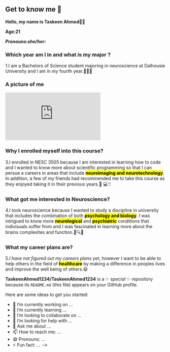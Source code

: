 ## Get to know me 👋

**Hello, my name is Taskeen Ahmed**👩‍🔬

**Age:21**

***Pronouns:she/her:***

### **Which year am I in and what is my major ?**
1.I am a Bachelors of Science student majoring in neuroscience at Dalhousie University and I am in my fourth year.📖👩‍🔬
### **A picture of me**
![My picture 7.18.49 PM.pdf](https://github.com/user-attachments/files/22352181/My.picture.7.18.49.PM.pdf)
### **Why I enrolled myself into this course?**
3.I enrolled in NESC 3505 because I am interested in learning how to code and I wanted to know more about scientific programming so that I can persue a careers in areas that include **<mark>neuroimaging and neurotechnology<mark>**. In addition, a few of my friends had recommended me to take this course as they enjoyed taking it in their previous years.🥼 💻🖱️
### **What got me interested in Neuroscience?**
4.I took neuroscience because I wanted to study a discipline in university that includes the combination of both **<mark>psychology and biology<mark>**. I was intrigued to know more **<mark>neurological<mark>** and **<mark>psychiatric<mark>** conditions that indivisuals suffer from and I was fascinated in learning more about the brains complexites and function.💊🔍🧠
### **What my career plans are?**
5.*I have not figured out my careers plans yet*, however I want to be able to help others in the field of **<mark>healthcare<mark>** by making a difference in peoples lives and improve the well being of others.😄


**TaskeenAhmed1234/TaskeenAhmed1234** is a ✨ _special_ ✨ repository because its `README.md` (this file) appears on your GitHub profile.

Here are some ideas to get you started:

- 🔭 I’m currently working on ...
- 🌱 I’m currently learning ...
- 👯 I’m looking to collaborate on ...
- 🤔 I’m looking for help with ...
- 💬 Ask me about ...
- 📫 How to reach me: ...
- 😄 Pronouns: ...
- ⚡ Fun fact: ...
-->

